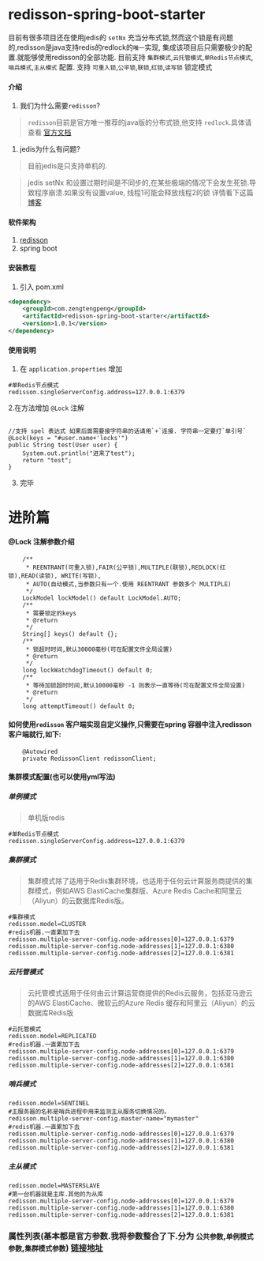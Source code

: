 # redisson-spring-boot-starter 
目前有很多项目还在使用jedis的 `setNx` 充当分布式锁,然而这个锁是有问题的,redisson是java支持redis的redlock的`唯一`实现,
集成该项目后只需要极少的配置.就能够使用redisson的全部功能. 目前支持
`集群模式`,`云托管模式`,`单Redis节点模式`,`哨兵模式`,`主从模式` 配置. 支持 `可重入锁`,`公平锁`,`联锁`,`红锁`,`读写锁` 锁定模式


#### 介绍
1. 我们为什么需要`redisson`?

>`redisson`目前是官方唯一推荐的java版的分布式锁,他支持 `redlock`.具体请查看 [官方文档](https://redis.io/topics/distlock)

1. jedis为什么有问题? 

> 目前jedis是只支持单机的.

> jedis setNx 和设置过期时间是不同步的,在某些极端的情况下会发生死锁.导致程序崩溃.如果没有设置value,
线程1可能会释放线程2的锁 详情看下这篇 [博客](https://blog.csdn.net/u014677702/article/details/83308972)


#### 软件架构
1. [redisson](https://github.com/redisson/redisson) 
2. spring boot

#### 安装教程

1. 引入 pom.xml

```xml
<dependency>
    <groupId>com.zengtengpeng</groupId>
    <artifactId>redisson-spring-boot-starter</artifactId>
    <version>1.0.1</version>
</dependency>
```

#### 使用说明

1. 在  `application.properties` 增加

```
#单Redis节点模式
redisson.singleServerConfig.address=127.0.0.1:6379
```

2.在方法增加 `@Lock` 注解

```

//支持 spel 表达式 如果后面需要接字符串的话请用`+`连接. 字符串一定要打`单引号`
@Lock(keys = "#user.name+'locks'")
public String test(User user) {
    System.out.println("进来了test");
    return "test";
}

```

3. 完毕

# 进阶篇

#### @Lock 注解参数介绍

```
    /**
     * REENTRANT(可重入锁),FAIR(公平锁),MULTIPLE(联锁),REDLOCK(红锁),READ(读锁), WRITE(写锁), 
     * AUTO(自动模式,当参数只有一个.使用 REENTRANT 参数多个 MULTIPLE)
     */
    LockModel lockModel() default LockModel.AUTO;
    /**
     * 需要锁定的keys
     * @return
     */
    String[] keys() default {};
    /**
     * 锁超时时间,默认30000毫秒(可在配置文件全局设置)
     * @return
     */
    long lockWatchdogTimeout() default 0;
    /**
     * 等待加锁超时时间,默认10000毫秒 -1 则表示一直等待(可在配置文件全局设置)
     * @return
     */
    long attemptTimeout() default 0;
```

#### 如何使用`redisson` 客户端实现自定义操作,只需要在spring 容器中注入redisson客户端就行,如下:

```
    @Autowired
    private RedissonClient redissonClient;
```

#### 集群模式配置(也可以使用yml写法)

##### 单例模式

>单机版redis
```
#单Redis节点模式
redisson.singleServerConfig.address=127.0.0.1:6379
```

##### 集群模式

>集群模式除了适用于Redis集群环境，也适用于任何云计算服务商提供的集群模式，例如AWS ElastiCache集群版、Azure Redis Cache和阿里云（Aliyun）的云数据库Redis版。
```
#集群模式
redisson.model=CLUSTER
#redis机器.一直累加下去
redisson.multiple-server-config.node-addresses[0]=127.0.0.1:6379
redisson.multiple-server-config.node-addresses[1]=127.0.0.1:6380
redisson.multiple-server-config.node-addresses[2]=127.0.0.1:6381
```

##### 云托管模式

>云托管模式适用于任何由云计算运营商提供的Redis云服务，包括亚马逊云的AWS ElastiCache、微软云的Azure Redis 缓存和阿里云（Aliyun）的云数据库Redis版

```
#云托管模式
redisson.model=REPLICATED
#redis机器.一直累加下去
redisson.multiple-server-config.node-addresses[0]=127.0.0.1:6379
redisson.multiple-server-config.node-addresses[1]=127.0.0.1:6380
redisson.multiple-server-config.node-addresses[2]=127.0.0.1:6381
```

##### 哨兵模式

```
redisson.model=SENTINEL
#主服务器的名称是哨兵进程中用来监测主从服务切换情况的。
redisson.multiple-server-config.master-name="mymaster"
#redis机器.一直累加下去
redisson.multiple-server-config.node-addresses[0]=127.0.0.1:6379
redisson.multiple-server-config.node-addresses[1]=127.0.0.1:6380
redisson.multiple-server-config.node-addresses[2]=127.0.0.1:6381
```

##### 主从模式

```
redisson.model=MASTERSLAVE
#第一台机器就是主库.其他的为从库
redisson.multiple-server-config.node-addresses[0]=127.0.0.1:6379
redisson.multiple-server-config.node-addresses[1]=127.0.0.1:6380
redisson.multiple-server-config.node-addresses[2]=127.0.0.1:6381
```

### 属性列表(基本都是官方参数.我将参数整合了下.分为 `公共参数`,`单例模式参数`,`集群模式参数`) [链接地址](https://gitee.com/ztp/redisson-spring-boot-starter/readme/attr.md)




